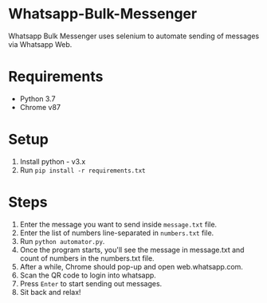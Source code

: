 # Whatsapp-Bulk-Messenger

Whatsapp Bulk Messenger uses selenium to automate sending of messages via Whatsapp Web.

# Requirements


*  Python 3.7
*  Chrome v87

# Setup

1. Install python - v3.x
2. Run `pip install -r requirements.txt`

# Steps

1. Enter the message you want to send inside `message.txt` file.
2. Enter the list of numbers line-separated in `numbers.txt` file.
3. Run `python automator.py`.
4. Once the program starts, you'll see the message in message.txt and count of numbers in the numbers.txt file.
5. After a while, Chrome should pop-up and open web.whatsapp.com.
6. Scan the QR code to login into whatsapp.
7. Press `Enter` to start sending out messages.
8. Sit back and relax!
